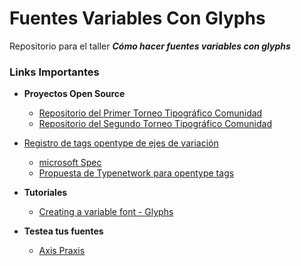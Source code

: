 # Fuentes Variables Con Glyphs 
Repositorio para el taller ***Cómo hacer fuentes variables con glyphs***


### Links Importantes

- **Proyectos Open Source**
    - [Repositorio del Primer Torneo Tipográfico Comunidad](https://github.com/Torneo-Tipografico-Comunidad/Torneo-2020)
    - [Repositorio del Segundo Torneo Tipográfico Comunidad](https://github.com/Torneo-Tipografico-Comunidad/Torneo-2021)


- [Registro de tags opentype  de ejes de variación](https://github.com/microsoft/OpenTypeDesignVariationAxisTags/tree/master)
    - [microsoft Spec ](https://learn.microsoft.com/en-us/typography/opentype/spec/dvaraxisreg)
    - [Propuesta de Typenetwork para opentype tags ](https://variationsguide.typenetwork.com/)

- **Tutoriales**
  - [Creating a variable font - Glyphs](https://glyphsapp.com/learn/creating-a-variable-font)

- **Testea tus fuentes**
  - [Axis Praxis](https://www.axis-praxis.org/specimens/__DEFAULT__)